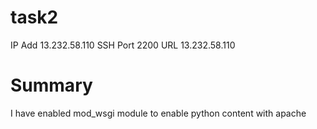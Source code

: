 # task2
IP Add 13.232.58.110
SSH Port 2200
URL 13.232.58.110
# Summary
I have enabled mod_wsgi module to enable python content with apache
